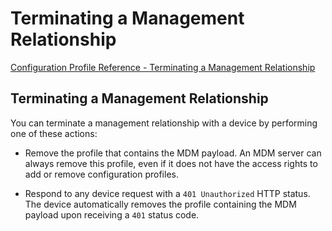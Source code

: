 # Terminating a Management Relationship

 [Configuration Profile Reference - Terminating a Management Relationship](https://developer.apple.com/library/content/documentation/Miscellaneous/Reference/MobileDeviceManagementProtocolRef/6-MDM_Best_Practices/MDM_Best_Practices.html#//apple_ref/doc/uid/TP40017387-CH5-SW22)  
  

## Terminating a Management Relationship
  

You can terminate a management relationship with a device by performing one of these actions:  


* Remove the profile that contains the MDM payload. An MDM server can always remove this profile, even if it does not have the access rights to add or remove configuration profiles. 

* Respond to any device request with a `401 Unauthorized` HTTP status. The device automatically removes the profile containing the MDM payload upon receiving a `401` status code. 

